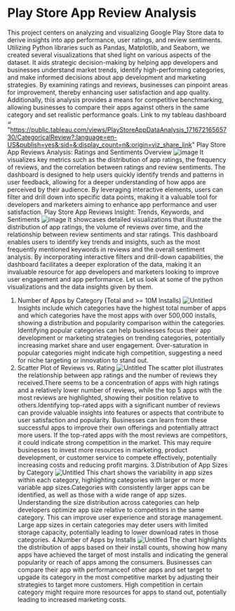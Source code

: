 # Play Store App Review Analysis
This project centers on analyzing and visualizing Google Play Store data to derive insights into app performance, user ratings, and review sentiments. Utilizing Python libraries such as Pandas, Matplotlib, and Seaborn, we created several visualizations that shed light on various aspects of the dataset.
It aids strategic decision-making by helping app developers and businesses understand market trends, identify high-performing categories, and make informed decisions about app development and marketing strategies. By examining ratings and reviews, businesses can pinpoint areas for improvement, thereby enhancing user satisfaction and app quality. Additionally, this analysis provides a means for competitive benchmarking, allowing businesses to compare their apps against others in the same category and set realistic performance goals.
Link to my tableau dashboard = "https://public.tableau.com/views/PlayStoreAppDataAnalysis_17167216565730/CategoricalReview?:language=en-US&publish=yes&:sid=&:display_count=n&:origin=viz_share_link"
Play Store App Reviews Analysis: Ratings and Sentiments Overview
![image](https://github.com/Ganesh-VG/Play-Store-App-Review-Analysis/assets/144704167/0dc3d468-41cf-42b2-8364-d6443023c2cd)
It visualizes key metrics such as the distribution of app ratings, the frequency of reviews, and the correlation between ratings and review sentiments. The dashboard is designed to help users quickly identify trends and patterns in user feedback, allowing for a deeper understanding of how apps are perceived by their audience. By leveraging interactive elements, users can filter and drill down into specific data points, making it a valuable tool for developers and marketers aiming to enhance app performance and user satisfaction.
Play Store App Reviews Insight: Trends, Keywords, and Sentiments
![image](https://github.com/Ganesh-VG/Play-Store-App-Review-Analysis/assets/144704167/8acd4447-01c9-47c2-a4b4-6615328487fe)
 It showcases detailed visualizations that illustrate the distribution of app ratings, the volume of reviews over time, and the relationship between review sentiments and star ratings. This dashboard enables users to identify key trends and insights, such as the most frequently mentioned keywords in reviews and the overall sentiment analysis. By incorporating interactive filters and drill-down capabilities, the dashboard facilitates a deeper exploration of the data, making it an invaluable resource for app developers and marketers looking to improve user engagement and app performance.
 Let us look at some of the python visualizations and the data insights given by them.
 1. Number of Apps by Category (Total and >= 10M Installs)
 ![Untitled](https://github.com/Ganesh-VG/Play-Store-App-Review-Analysis/assets/144704167/bbed2712-bb84-4a27-940d-5ad0e9e2e7d9)
Insights include which categories have the highest total number of apps and which categories have the most apps with over 500,000 installs, showing a distribution and popularity comparison within the categories. Identifying popular categories can help businesses focus their app development or marketing strategies on trending categories, potentially increasing market share and user engagement. Over-saturation in popular categories might indicate high competition, suggesting a need for niche targeting or innovation to stand out.
2. Scatter Plot of Reviews vs. Rating
![Untitled](https://github.com/Ganesh-VG/Play-Store-App-Review-Analysis/assets/144704167/b33de1a8-a058-43dc-ac2d-f4769b323f6f)
The scatter plot illustrates the relationship between app ratings and the number of reviews they received.There seems to be a concentration of apps with high ratings and a relatively lower number of reviews, while the top 5 apps with the most reviews are highlighted, showing their position relative to others.Identifying top-rated apps with a significant number of reviews can provide valuable insights into features or aspects that contribute to user satisfaction and popularity. Businesses can learn from these successful apps to improve their own offerings and potentially attract more users. If the top-rated apps with the most reviews are competitors, it could indicate strong competition in the market. This may require businesses to invest more resources in marketing, product development, or customer service to compete effectively, potentially increasing costs and reducing profit margins.
3.Distribution of App Sizes by Category
![Untitled](https://github.com/Ganesh-VG/Play-Store-App-Review-Analysis/assets/144704167/fd67faec-e988-4e37-8ccb-45220cf10c0e)
This chart shows the variability in app sizes within each category, highlighting categories with larger or more variable app sizes.Categories with consistently larger apps can be identified, as well as those with a wide range of app sizes. Understanding the size distribution across categories can help developers optimize app size relative to competitors in the same category. This can improve user experience and storage management. Large app sizes in certain categories may deter users with limited storage capacity, potentially leading to lower download rates in those categories.
4.Number of Apps by Installs
![Untitled](https://github.com/Ganesh-VG/Play-Store-App-Review-Analysis/assets/144704167/c28f1552-d12a-4ab8-8e48-12b20c539abc)
The chart highlights the distribution of apps based on their install counts, showing how many apps have achieved the target of most installs and indicating the general popularity or reach of apps among the consumers. Businesses can compare their app with performanceof other apps and set target to upgade its category in the most competitive market by adjusting their strategies to target more customers. High competition in certain category  might require more resources for apps to stand out, potentially leading to increased marketing costs.
